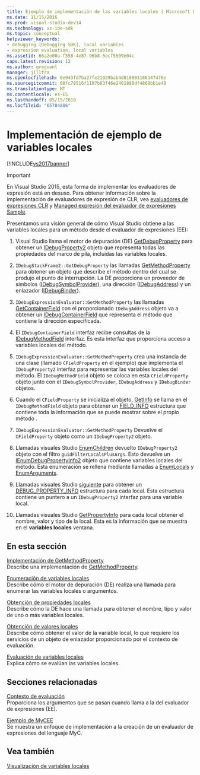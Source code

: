 ```yaml
---
title: Ejemplo de implementación de las variables locales | Microsoft Docs
ms.date: 11/15/2016
ms.prod: visual-studio-dev14
ms.technology: vs-ide-sdk
ms.topic: conceptual
helpviewer_keywords:
- debugging [Debugging SDK], local variables
- expression evaluation, local variables
ms.assetid: 66a2e00a-f558-4e87-96b8-5ecf5509e04c
caps.latest.revision: 12
ms.author: gregvanl
manager: jillfra
ms.openlocfilehash: 6e943fd7ba27fe21029bab4d818803186147476e
ms.sourcegitcommit: 08fc78516f1107b83f46e2401888df4868bb1e40
ms.translationtype: MT
ms.contentlocale: es-ES
ms.lasthandoff: 05/15/2019
ms.locfileid: "65704886"
---
```

# <a name="sample-implementation-of-locals"></a>Implementación de ejemplo de variables locales
[!INCLUDE[vs2017banner](../../includes/vs2017banner.md)]

> [!IMPORTANT]
> En Visual Studio 2015, esta forma de implementar los evaluadores de expresión está en desuso. Para obtener información sobre la implementación de evaluadores de expresión de CLR, vea [evaluadores de expresiones CLR](https://github.com/Microsoft/ConcordExtensibilitySamples/wiki/CLR-Expression-Evaluators) y [Managed expresión del evaluador de expresiones Sample](https://github.com/Microsoft/ConcordExtensibilitySamples/wiki/Managed-Expression-Evaluator-Sample).  
  
 Presentamos una visión general de cómo Visual Studio obtiene a las variables locales para un método desde el evaluador de expresiones (EE):  
  
1. Visual Studio llama el motor de depuración (DE) [GetDebugProperty](../../extensibility/debugger/reference/idebugstackframe2-getdebugproperty.md) para obtener un [IDebugProperty2](../../extensibility/debugger/reference/idebugproperty2.md) objeto que representa todas las propiedades del marco de pila, incluidas las variables locales.  
  
2. `IDebugStackFrame2::GetDebugProperty` las llamadas [GetMethodProperty](../../extensibility/debugger/reference/idebugexpressionevaluator-getmethodproperty.md) para obtener un objeto que describe el método dentro del cual se produjo el punto de interrupción. La DE proporciona un proveedor de símbolos ([IDebugSymbolProvider](../../extensibility/debugger/reference/idebugsymbolprovider.md)), una dirección ([IDebugAddress](../../extensibility/debugger/reference/idebugaddress.md)) y un enlazador ([IDebugBinder](../../extensibility/debugger/reference/idebugbinder.md)).  
  
3. `IDebugExpressionEvaluator::GetMethodProperty` las llamadas [GetContainerField](../../extensibility/debugger/reference/idebugsymbolprovider-getcontainerfield.md) con el proporcionado `IDebugAddress` objeto va a obtener un [IDebugContainerField](../../extensibility/debugger/reference/idebugcontainerfield.md) que representa el método que contiene la dirección especificada.  
  
4. El `IDebugContainerField` interfaz recibe consultas de la [IDebugMethodField](../../extensibility/debugger/reference/idebugmethodfield.md) interfaz. Es esta interfaz que proporciona acceso a variables locales del método.  
  
5. `IDebugExpressionEvaluator::GetMethodProperty` crea una instancia de una clase (llamado `CFieldProperty` en el ejemplo) que implementa el `IDebugProperty2` interfaz para representar las variables locales del método. El `IDebugMethodField` objeto se coloca en esta `CFieldProperty` objeto junto con el `IDebugSymbolProvider`, `IDebugAddress` y `IDebugBinder` objetos.  
  
6. Cuando el `CFieldProperty` se inicializa el objeto, [GetInfo](../../extensibility/debugger/reference/idebugfield-getinfo.md) se llama en el `IDebugMethodField` objeto para obtener un [FIELD_INFO](../../extensibility/debugger/reference/field-info.md) estructura que contiene toda la información que se puede mostrar sobre el propio método .  
  
7. `IDebugExpressionEvaluator::GetMethodProperty` Devuelve el `CFieldProperty` objeto como un `IDebugProperty2` objeto.  
  
8. Llamadas visuales Studio [EnumChildren](../../extensibility/debugger/reference/idebugproperty2-enumchildren.md) devuelto `IDebugProperty2` objeto con el filtro `guidFilterLocalsPlusArgs`. Esto devuelve un [IEnumDebugPropertyInfo2](../../extensibility/debugger/reference/ienumdebugpropertyinfo2.md) objeto que contiene variables locales del método. Esta enumeración se rellena mediante llamadas a [EnumLocals](../../extensibility/debugger/reference/idebugmethodfield-enumlocals.md) y [EnumArguments](../../extensibility/debugger/reference/idebugmethodfield-enumarguments.md).  
  
9. Llamadas visuales Studio [siguiente](../../extensibility/debugger/reference/ienumdebugpropertyinfo2-next.md) para obtener un [DEBUG_PROPERTY_INFO](../../extensibility/debugger/reference/debug-property-info.md) estructura para cada local. Esta estructura contiene un puntero a un `IDebugProperty2` interfaz para una variable local.  
  
10. Llamadas visuales Studio [GetPropertyInfo](../../extensibility/debugger/reference/idebugproperty2-getpropertyinfo.md) para cada local obtener el nombre, valor y tipo de la local. Esta es la información que se muestra en el **variables locales** ventana.  
  
## <a name="in-this-section"></a>En esta sección  
 [Implementación de GetMethodProperty](../../extensibility/debugger/implementing-getmethodproperty.md)  
 Describe una implementación de [GetMethodProperty](../../extensibility/debugger/reference/idebugexpressionevaluator-getmethodproperty.md).  
  
 [Enumeración de variables locales](../../extensibility/debugger/enumerating-locals.md)  
 Describe cómo el motor de depuración (DE) realiza una llamada para enumerar las variables locales o argumentos.  
  
 [Obtención de propiedades locales](../../extensibility/debugger/getting-local-properties.md)  
 Describe cómo la DE hace una llamada para obtener el nombre, tipo y valor de uno o más variables locales.  
  
 [Obtención de valores locales](../../extensibility/debugger/getting-local-values.md)  
 Describe cómo obtener el valor de la variable local, lo que requiere los servicios de un objeto de enlazador proporcionado por el contexto de evaluación.  
  
 [Evaluación de variables locales](../../extensibility/debugger/evaluating-locals.md)  
 Explica cómo se evalúan las variables locales.  
  
## <a name="related-sections"></a>Secciones relacionadas  
 [Contexto de evaluación](../../extensibility/debugger/evaluation-context.md)  
 Proporciona los argumentos que se pasan cuando llama a la del evaluador de expresiones (EE).  
  
 [Ejemplo de MyCEE](https://msdn.microsoft.com/624a018b-9179-402f-9d48-3aec87b48f4f)  
 Se muestra un enfoque de implementación a la creación de un evaluador de expresiones del lenguaje MyC.  
  
## <a name="see-also"></a>Vea también  
 [Visualización de variables locales](../../extensibility/debugger/displaying-locals.md)
